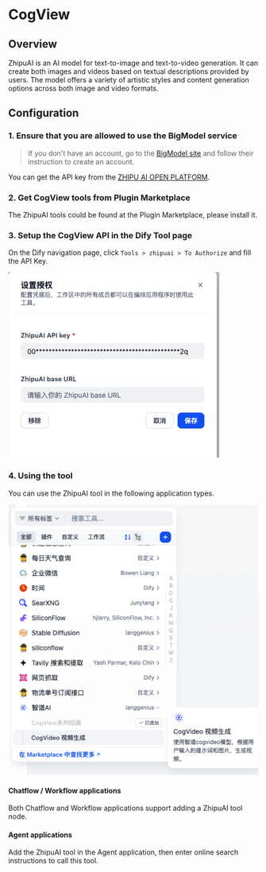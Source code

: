 # CogView

## Overview

ZhipuAI is an AI model for text-to-image and text-to-video generation. It can create both images and videos based on textual descriptions provided by users. The model offers a variety of artistic styles and content generation options across both image and video formats.

## Configuration

### 1. Ensure that you are allowed to use the BigModel service
> If you don't have an account, go to the [BigModel site](https://bigmodel.cn/) and follow their instruction to create an account.

You can get the API key from the [ZHIPU AI OPEN PLATFORM](https://bigmodel.cn/).

### 2. Get CogView tools from Plugin Marketplace
The ZhipuAI tools could be found at the Plugin Marketplace, please install it.

### 3. Setup the CogView API in the Dify Tool page
On the Dify navigation page, click `Tools > zhipuai > To Authorize` and fill the API Key.

![](./_assets/zhipuai_1.png)

### 4. Using the tool
You can use the ZhipuAI tool in the following application types.

![](./_assets/zhipuai_2.png)

#### Chatflow / Workflow applications
Both Chatflow and Workflow applications support adding a ZhipuAI tool node.

#### Agent applications
Add the ZhipuAI tool in the Agent application, then enter online search instructions to call this tool.